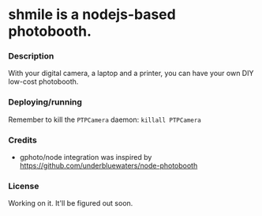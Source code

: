 # shmile is a nodejs-based photobooth.

### Description

With your digital camera, a laptop and a printer, you can have your own DIY low-cost photobooth.

### Deploying/running

Remember to kill the `PTPCamera` daemon: `killall PTPCamera`

### Credits

* gphoto/node integration was inspired by https://github.com/underbluewaters/node-photobooth


### License

Working on it. It'll be figured out soon.